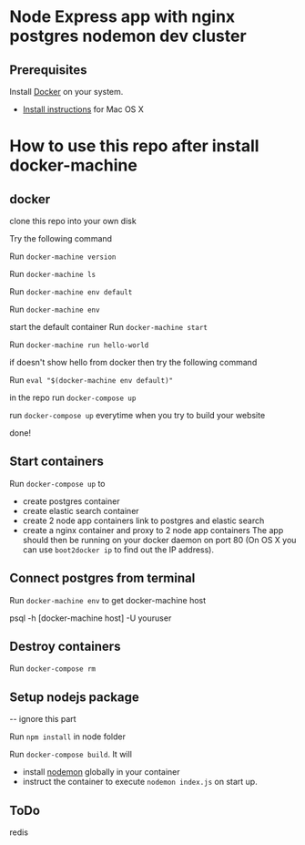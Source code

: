 # Node Express app with nginx postgres nodemon dev cluster

## Prerequisites

Install [Docker](https://www.docker.com/) on your system.

* [Install instructions](https://docs.docker.com/installation/mac/) for Mac OS X



# How to use this repo after install docker-machine

## docker

clone this repo into your own disk

Try the following command

Run `docker-machine version` 

Run `docker-machine ls` 

Run `docker-machine env default`  

Run `docker-machine env`


start the default container  Run `docker-machine start` 

Run `docker-machine run hello-world` 

if doesn't show hello from docker then try the following command

Run `eval "$(docker-machine env default)"`

in the repo run `docker-compose up`

run `docker-compose up` everytime when you try to build your website

done!



## Start containers

Run `docker-compose up` to
* create postgres container  
* create elastic search container
* create 2 node app containers link to postgres and elastic search
* create a nginx container and proxy to 2 node app containers
The app should then be running on your docker daemon on port 80 (On OS X you can use `boot2docker ip` to find out the IP address).


## Connect postgres from terminal

Run `docker-machine env` to get docker-machine host 

psql -h [docker-machine host] -U youruser


## Destroy containers

Run `docker-compose rm`


## Setup nodejs package 
-- ignore this part

Run `npm install` in node folder

Run `docker-compose build`. It will

* install [nodemon](https://github.com/remy/nodemon) globally in your container
* instruct the container to execute `nodemon index.js` on start up.

## ToDo
redis


